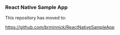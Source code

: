 ### React Native Sample App
This repository has moved to:

https://github.com/brminnick/ReactNativeSampleApp
